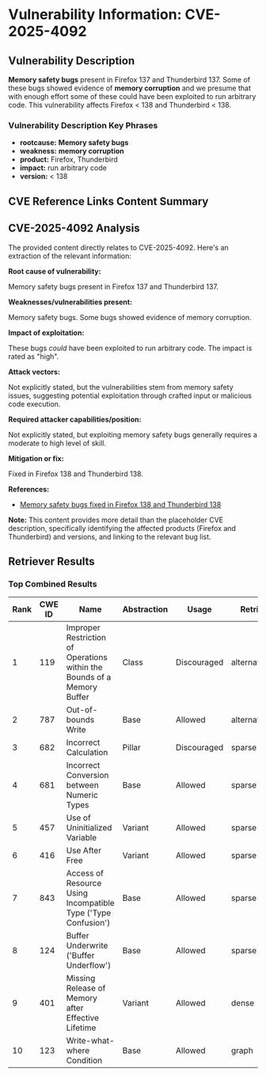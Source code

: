 # Vulnerability Information: CVE-2025-4092

## Vulnerability Description
**Memory safety bugs** present in Firefox 137 and Thunderbird 137. Some of these bugs showed evidence of **memory corruption** and we presume that with enough effort some of these could have been exploited to run arbitrary code. This vulnerability affects Firefox < 138 and Thunderbird < 138.

### Vulnerability Description Key Phrases
- **rootcause:** **Memory safety bugs**
- **weakness:** **memory corruption**
- **product:** Firefox, Thunderbird
- **impact:** run arbitrary code
- **version:** < 138

## CVE Reference Links Content Summary
## CVE-2025-4092 Analysis

The provided content directly relates to CVE-2025-4092. Here's an extraction of the relevant information:

**Root cause of vulnerability:**

Memory safety bugs present in Firefox 137 and Thunderbird 137.

**Weaknesses/vulnerabilities present:**

Memory safety bugs. Some bugs showed evidence of memory corruption.

**Impact of exploitation:**

These bugs *could* have been exploited to run arbitrary code. The impact is rated as "high".

**Attack vectors:**

Not explicitly stated, but the vulnerabilities stem from memory safety issues, suggesting potential exploitation through crafted input or malicious code execution.

**Required attacker capabilities/position:**

Not explicitly stated, but exploiting memory safety bugs generally requires a moderate to high level of skill.

**Mitigation or fix:**

Fixed in Firefox 138 and Thunderbird 138.

**References:**

*   [Memory safety bugs fixed in Firefox 138 and Thunderbird 138](https://bugzilla.mozilla.org/buglist.cgi?bug_id=1924108%2C1950780%2C1959367)

**Note:** This content provides more detail than the placeholder CVE description, specifically identifying the affected products (Firefox and Thunderbird) and versions, and linking to the relevant bug list.

## Retriever Results

### Top Combined Results

| Rank | CWE ID | Name | Abstraction | Usage  | Retrievers | Individual Scores |
|------|--------|------|-------------|-------|------------|-------------------|
| 1 | 119 | Improper Restriction of Operations within the Bounds of a Memory Buffer | Class | Discouraged | alternate_terms | 0.800 |
| 2 | 787 | Out-of-bounds Write | Base | Allowed | alternate_terms | 1.000 |
| 3 | 682 | Incorrect Calculation | Pillar | Discouraged | sparse | 0.420 |
| 4 | 681 | Incorrect Conversion between Numeric Types | Base | Allowed | sparse | 0.255 |
| 5 | 457 | Use of Uninitialized Variable | Variant | Allowed | sparse | 0.240 |
| 6 | 416 | Use After Free | Variant | Allowed | sparse | 0.235 |
| 7 | 843 | Access of Resource Using Incompatible Type ('Type Confusion') | Base | Allowed | sparse | 0.228 |
| 8 | 124 | Buffer Underwrite ('Buffer Underflow') | Base | Allowed | sparse | 0.226 |
| 9 | 401 | Missing Release of Memory after Effective Lifetime | Variant | Allowed | dense | 0.528 |
| 10 | 123 | Write-what-where Condition | Base | Allowed | graph | 0.003 |

